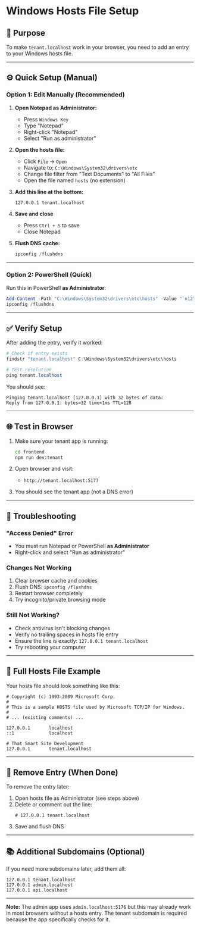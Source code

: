 # Windows Hosts File Setup

## 🎯 Purpose

To make `tenant.localhost` work in your browser, you need to add an entry to your Windows hosts file.

---

## ⚙️ Quick Setup (Manual)

### Option 1: Edit Manually (Recommended)

1. **Open Notepad as Administrator:**
   - Press `Windows Key`
   - Type "Notepad"
   - Right-click "Notepad"
   - Select "Run as administrator"

2. **Open the hosts file:**
   - Click `File` → `Open`
   - Navigate to: `C:\Windows\System32\drivers\etc`
   - Change file filter from "Text Documents" to "All Files"
   - Open the file named `hosts` (no extension)

3. **Add this line at the bottom:**
   ```
   127.0.0.1 tenant.localhost
   ```

4. **Save and close**
   - Press `Ctrl + S` to save
   - Close Notepad

5. **Flush DNS cache:**
   ```powershell
   ipconfig /flushdns
   ```

---

### Option 2: PowerShell (Quick)

Run this in PowerShell **as Administrator**:

```powershell
Add-Content -Path "C:\Windows\System32\drivers\etc\hosts" -Value "`n127.0.0.1 tenant.localhost" -Force
ipconfig /flushdns
```

---

## ✅ Verify Setup

After adding the entry, verify it worked:

```powershell
# Check if entry exists
findstr "tenant.localhost" C:\Windows\System32\drivers\etc\hosts

# Test resolution
ping tenant.localhost
```

You should see:
```
Pinging tenant.localhost [127.0.0.1] with 32 bytes of data:
Reply from 127.0.0.1: bytes=32 time<1ms TTL=128
```

---

## 🌐 Test in Browser

1. Make sure your tenant app is running:
   ```bash
   cd frontend
   npm run dev:tenant
   ```

2. Open browser and visit:
   - `http://tenant.localhost:5177`

3. You should see the tenant app (not a DNS error)

---

## 🐛 Troubleshooting

### "Access Denied" Error
- You must run Notepad or PowerShell **as Administrator**
- Right-click and select "Run as administrator"

### Changes Not Working
1. Clear browser cache and cookies
2. Flush DNS: `ipconfig /flushdns`
3. Restart browser completely
4. Try incognito/private browsing mode

### Still Not Working?
- Check antivirus isn't blocking changes
- Verify no trailing spaces in hosts file entry
- Ensure the line is exactly: `127.0.0.1 tenant.localhost`
- Try rebooting your computer

---

## 📝 Full Hosts File Example

Your hosts file should look something like this:

```
# Copyright (c) 1993-2009 Microsoft Corp.
#
# This is a sample HOSTS file used by Microsoft TCP/IP for Windows.
#
# ... (existing comments) ...

127.0.0.1       localhost
::1             localhost

# That Smart Site Development
127.0.0.1       tenant.localhost
```

---

## 🔄 Remove Entry (When Done)

To remove the entry later:

1. Open hosts file as Administrator (see steps above)
2. Delete or comment out the line:
   ```
   # 127.0.0.1 tenant.localhost
   ```
3. Save and flush DNS

---

## 📚 Additional Subdomains (Optional)

If you need more subdomains later, add them all:

```
127.0.0.1 tenant.localhost
127.0.0.1 admin.localhost
127.0.0.1 api.localhost
```

---

**Note:** The admin app uses `admin.localhost:5176` but this may already work in most browsers without a hosts entry. The tenant subdomain is required because the app specifically checks for it.


